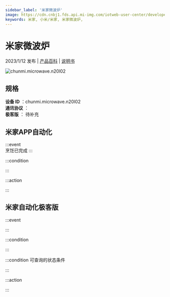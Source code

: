 ```yaml
---
sidebar_label: '米家微波炉'
image: https://cdn.cnbj1.fds.api.mi-img.com/iotweb-user-center/developer_1679047959531SOS53UNg.png?GalaxyAccessKeyId=AKVGLQWBOVIRQ3XLEW&Expires=9223372036854775807&Signature=sQ6W+FMuWNdByNtxtiOMqHERrD0=
keywords: 米家, 小米/米家, 米家微波炉, 
---
```

# 米家微波炉

2023/1/12 发布 | [产品百科](https://home.mi.com/webapp/content/baike/product/index.html?model=chunmi.microwave.n20l02/) | [说明书](https://home.mi.com/views/introduction.html?model=chunmi.microwave.n20l02&region=cn)

![chunmi.microwave.n20l02](https://cdn.cnbj1.fds.api.mi-img.com/iotweb-user-center/developer_1679047959531SOS53UNg.png?GalaxyAccessKeyId=AKVGLQWBOVIRQ3XLEW&Expires=9223372036854775807&Signature=sQ6W+FMuWNdByNtxtiOMqHERrD0=)

## 规格  
> 
**设备 ID** ：chunmi.microwave.n20l02  
**通讯协议** ：  
**极客版**  ： 待补充 


## 米家APP自动化  

:::event  
烹饪已完成
:::

:::condition  

:::

:::action   

:::

## 米家自动化极客版  

:::event  

:::

:::condition  

:::

:::condition 可查询的状态条件  

:::

:::action  

:::

        
